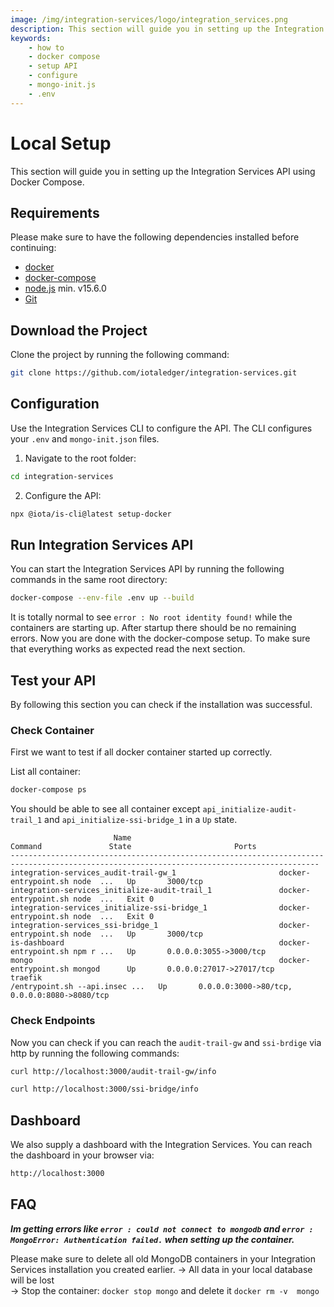 ```yaml
---
image: /img/integration-services/logo/integration_services.png
description: This section will guide you in setting up the Integration Service API using Docker Compose.
keywords:
    - how to
    - docker compose
    - setup API
    - configure
    - mongo-init.js
    - .env
---
```


# Local Setup

This section will guide you in setting up the Integration Services API using Docker Compose.

## Requirements

Please make sure to have the following dependencies installed before continuing:

-   [docker](https://docs.docker.com/get-docker/)
-   [docker-compose](https://docs.docker.com/compose/install/)
-   [node.js](https://nodejs.org/) min. v15.6.0
-   [Git](https://git-scm.com/book/en/v2/Getting-Started-Installing-Git)

## Download the Project

Clone the project by running the following command:

```bash
git clone https://github.com/iotaledger/integration-services.git
```

## Configuration

Use the Integration Services CLI to configure the API. The CLI configures your `.env` and `mongo-init.json` files.

1. Navigate to the root folder:

```bash
cd integration-services
```

2. Configure the API:

```bash
npx @iota/is-cli@latest setup-docker
```

## Run Integration Services API

You can start the Integration Services API by running the following commands in the same root directory:

```bash
docker-compose --env-file .env up --build
```
It is totally normal to see `error : No root identity found!` while the containers are starting up. After startup there should be no remaining errors.
Now you are done with the docker-compose setup. To make sure that everything works as expected read the next section.

## Test your API

By following this section you can check if the installation was successful.

### Check Container

First we want to test if all docker container started up correctly.

List all container:

```bash
docker-compose ps
```

You should be able to see all container except `api_initialize-audit-trail_1` and `api_initialize-ssi-bridge_1` in a `Up` state.

```
                       Name                                     Command               State                       Ports                    
-------------------------------------------------------------------------------------------------------------------------------------------
integration-services_audit-trail-gw_1                       docker-entrypoint.sh node  ...   Up       3000/tcp                                    
integration-services_initialize-audit-trail_1               docker-entrypoint.sh node  ...   Exit 0                                               
integration-services_initialize-ssi-bridge_1                docker-entrypoint.sh node  ...   Exit 0                                               
integration-services_ssi-bridge_1                           docker-entrypoint.sh node  ...   Up       3000/tcp                                    
is-dashboard                                                docker-entrypoint.sh npm r ...   Up       0.0.0.0:3055->3000/tcp                      
mongo                                                       docker-entrypoint.sh mongod      Up       0.0.0.0:27017->27017/tcp                    
traefik                                                     /entrypoint.sh --api.insec ...   Up       0.0.0.0:3000->80/tcp, 0.0.0.0:8080->8080/tcp
```

### Check Endpoints

Now you can check if you can reach the `audit-trail-gw` and `ssi-brdige` via http by running the following commands:

```bash
curl http://localhost:3000/audit-trail-gw/info
```

```bash
curl http://localhost:3000/ssi-bridge/info
```

## Dashboard

We also supply a dashboard with the Integration Services. You can reach the dashboard in your browser via:

```bash
http://localhost:3000
```

## FAQ

***Im getting errors like `error : could not connect to mongodb` and  `error : MongoError: Authentication failed.` when setting up the container.***

Please make sure to delete all old MongoDB containers in your Integration Services installation you created earlier.
-> All data in your local database will be lost <br/>
-> Stop the container: `docker stop mongo` and delete it `docker rm -v  mongo`
